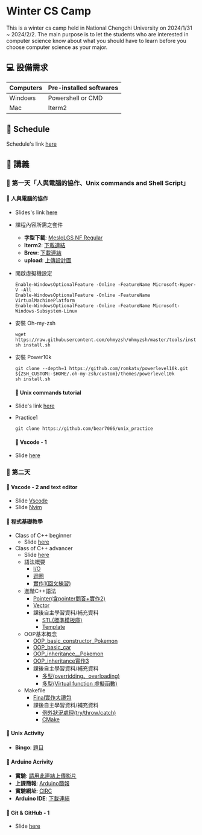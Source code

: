 # Winter CS Camp

This is a winter cs camp held in National Chengchi University on 2024/1/31 ~ 2024/2/2. The main purpose is to let the students who are interested in computer science know about what you should have to learn before you choose computer science as your major.

## 💻 設備需求

| Computers | Pre-installed softwares |
| --------- | ----------------------- |
| Windows   | Powershell or CMD       |
| Mac       | Iterm2                  |

## 📣 Schedule

Schedule's link [here](https://docs.google.com/document/d/11QHqGS9etAwiPgg4OhzGZhMZ6HjQMVGupI8I3ZCp3ac/edit)

## 📘 講義

### 📅 第一天「人與電腦的協作、Unix commands and Shell Script」

#### 📎 人與電腦的協作

- Slides's link [here](https://docs.google.com/presentation/d/1mMqcRotUqBH4X1Jyjz_BD4xcPibSxdonCQ933J3eQd8/edit#slide=id.p)

- 課程內容所需之套件

  - **字型下載**: [MesloLGS NF Regular](https://www.google.com/url?q=https://github.com/romkatv/powerlevel10k-media/raw/master/MesloLGS%2520NF%2520Regular.ttf&sa=D&source=editors&ust=1704195459976407&usg=AOvVaw1ZqnwQ0ZB2yCDr8pLKZ51D)
  - **Iterm2**: [下載連結](https://iterm2.com)
  - **Brew**: [下載連結](https://brew.sh)
  - **upload**: [上傳設計圖](https://docs.google.com/presentation/d/19UVVNFsg4vdvqkoa3aU9ZaJx5RfCF5RlEOnXATT9eso/edit#slide=id.p)

- 開啟虛擬機設定
  ```shell
  Enable-WindowsOptionalFeature -Online -FeatureName Microsoft-Hyper-V -All
  Enable-WindowsOptionalFeature -Online -FeatureName VirtualMachinePlatform
  Enable-WindowsOptionalFeature -Online -FeatureName Microsoft-Windows-Subsystem-Linux

  ```

- 安裝 Oh-my-zsh

  ```shell
  wget https://raw.githubusercontent.com/ohmyzsh/ohmyzsh/master/tools/install.sh
  sh install.sh
  ```

- 安裝 Power10k

  ```shell
  git clone --depth=1 https://github.com/romkatv/powerlevel10k.git ${ZSH_CUSTOM:-$HOME/.oh-my-zsh/custom}/themes/powerlevel10k
  sh install.sh
  ```

  #### 📎 Unix commands tutorial

- Slide's link [here](https://www.canva.com/design/DAF7PqK4W1U/CqISUGn-D7JJNauk1v2lQA/view?utm_content=DAF7PqK4W1U&utm_campaign=designshare&utm_medium=link&utm_source=editor)
- Practice1

  ```shell
  git clone https://github.com/bear7066/unix_practice 
  ```

  #### 📎 Vscode - 1

- Slide [here](https://docs.google.com/presentation/d/1iSpYdzzZ-hl0GxLNo_U3k-Bx-ZFQynHTT3E1D7jZh2Y/edit?usp=sharing)

### 📅 第二天

#### 📎 Vscode - 2 and text editor

- Slide [Vscode](https://docs.google.com/presentation/d/1iSpYdzzZ-hl0GxLNo_U3k-Bx-ZFQynHTT3E1D7jZh2Y/edit?usp=sharing)
- Slide [Nvim](https://docs.google.com/presentation/d/1xMphq9y7CBEhoEdZldoZYM4rqefK0IjYmwH_tjGol7I/edit?usp=sharing)

#### 📎 程式基礎教學

- Class of C++ beginner
  - Slide [here](https://docs.google.com/presentation/d/1Gsacjz0jBTtGtYkE2geQMWR2OqwW1TD9FZf3boeXvIU/edit?usp=sharing)
- Class of C++ advancer
  - Slide [here](https://docs.google.com/presentation/d/1T3sX-2wM_9wf5vsotUIlcCwE8o_RVlafrXun2KAesbE/edit?usp=sharing)
  - 語法概要
    - [I/O](https://onlinegdb.com/GFnvFYdjB)
    - [迴圈](https://onlinegdb.com/qWroYH7C9)
    - [實作1(回文練習)](https://onlinegdb.com/SDNab9UDBv) 
  - 進階C++語法
    - [Pointer(含pointer問答+實作2)](https://onlinegdb.com/cHwKXaL2J)
    - [Vector](https://onlinegdb.com/ex5t0nSJM)
    - 課後自主學習資料/補充資料
      - [STL(標準模板庫)](https://jasonblog.github.io/note/c++/c++_stl_xue_xi_zong_7d5028_quan_976229.html)
      - [Template](https://www.geeksforgeeks.org/templates-cpp/)
  - OOP基本概念
    - [OOP_basic_constructor_Pokemon](https://onlinegdb.com/Ct_3Ta4Aa)
    - [OOP_basic_car](https://www.onlinegdb.com/0o_y1dpZx)
    - [OOP_inheritance__Pokemon](https://onlinegdb.com/ZSZ1vwRG2)
    - [OOP_inheritance實作3](https://onlinegdb.com/Bo833FsMk)
    - 課後自主學習資料/補充資料
      - [多型(overridding、overloading)](https://ithelp.ithome.com.tw/articles/10304440)
      - [多型(Virtual function 虛擬函數)](https://ithelp.ithome.com.tw/articles/10306623)   
  - Makefile
    - [Final實作大禮包](https://drive.google.com/drive/folders/1iU_ZavO7QyWZoYe6DeDwhSzf6sTEyIia?usp=sharing)
    - 課後自主學習資料/補充資料
      - [例外狀況處理(try/throw/catch)](http://kaiching.org/pydoing/cpp/cpp-try.html)
      - [CMake](https://ithelp.ithome.com.tw/articles/10221101) 

#### 📎 Unix Activity

- **Bingo**: [題目](https://docs.google.com/presentation/d/11X-BsQINUYfC2JZ9qbCoBqz-KW36t8xTEylN-FRYuOo/edit#slide=id.g266f4431181_1_81)

#### 📎 Arduino Acrivity

- **實驗**: [請用此連結上傳影片](https://drive.google.com/drive/u/1/folders/1ayW33uwaRaSwJXRh6a5LmEbAfS1bbK5c?fbclid=IwAR3AY3tlInAxxI7o7oarkYQXrOwnOEhPgkdlqAWzAuZnV-P94-ot1YmLOCk)
- **上課簡報**: [Arduino簡報](https://docs.google.com/presentation/d/1r2SouD4yRVY8rZK-MRKEkypic7BFXzOjfjk8wlVeoig/edit?usp=sharing)
- **實驗網址**: [CIRC](https://learn.adafruit.com/experimenters-guide-for-metro/intro)
- **Arduino IDE**: [下載連結](https://www.arduino.cc/en/software)


#### 📎 Git & GitHub - 1

- Slide [here](https://docs.google.com/presentation/d/1onmmWZ8eNbfN1vRiuVRvFV95hl3bdJbnCdQ66WEKPL4/edit?usp=sharing)
